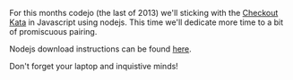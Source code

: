 For this months codejo (the last of 2013) we'll sticking with the [Checkout Kata](kata/Checkout) in Javascript using nodejs.  This time we'll dedicate more time to a bit of promiscuous pairing.

Nodejs download instructions can be found [here](http://nodejs.org/download/).

Don't forget your laptop and inquistive minds!